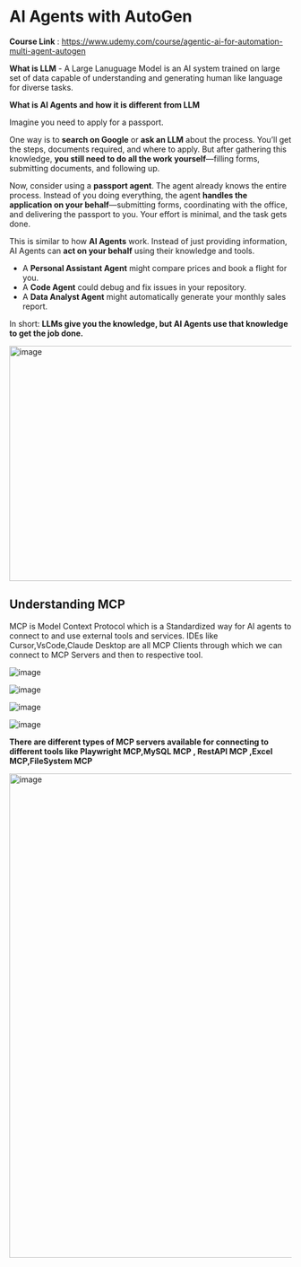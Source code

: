 # AI Agents with AutoGen

**Course Link** : https://www.udemy.com/course/agentic-ai-for-automation-multi-agent-autogen


**What is LLM** - A Large Lanuguage Model is an AI system trained on large set of data capable of understanding and generating human like language for diverse tasks.

**What is AI Agents and how it is different from LLM**

Imagine you need to apply for a passport.

One way is to **search on Google** or **ask an LLM** about the process. You’ll get the steps, documents required, and where to apply. But after gathering this knowledge, **you still need to do all the work yourself**—filling forms, submitting documents, and following up.

Now, consider using a **passport agent**. The agent already knows the entire process. Instead of you doing everything, the agent **handles the application on your behalf**—submitting forms, coordinating with the office, and delivering the passport to you. Your effort is minimal, and the task gets done.

This is similar to how **AI Agents** work. Instead of just providing information, AI Agents can **act on your behalf** using their knowledge and tools.

* A **Personal Assistant Agent** might compare prices and book a flight for you.
* A **Code Agent** could debug and fix issues in your repository.
* A **Data Analyst Agent** might automatically generate your monthly sales report.

In short: **LLMs give you the knowledge, but AI Agents use that knowledge to get the job done.**


<img width="1048" height="419" alt="image" src="https://github.com/user-attachments/assets/2b047f40-35dc-4f53-93ca-9f56d347372a" />


## Understanding MCP

MCP is Model Context Protocol which is a Standardized way for AI agents to connect to and use external tools and services. IDEs like Cursor,VsCode,Claude Desktop are all MCP Clients through which we can connect to MCP Servers and then to respective tool.

![image](https://github.com/user-attachments/assets/c2e79f69-e4e8-479c-a2cb-73eda75b0f56)


![image](https://github.com/user-attachments/assets/2aa84a5e-d9c2-4bbd-85a6-619f794e83e7)

![image](https://github.com/user-attachments/assets/a75961a7-85f2-4c0e-81f8-286744ba6e3b)

![image](https://github.com/user-attachments/assets/d171884b-ff10-4a4f-ae97-59bd2eb2da64)


**There are different types of MCP servers available for connecting to different tools like Playwright MCP,MySQL MCP , RestAPI MCP ,Excel MCP,FileSystem MCP**


<img width="1442" height="863" alt="image" src="https://github.com/user-attachments/assets/9b201c4b-95fd-40e9-93a3-7aa2e6e38dbb" />





